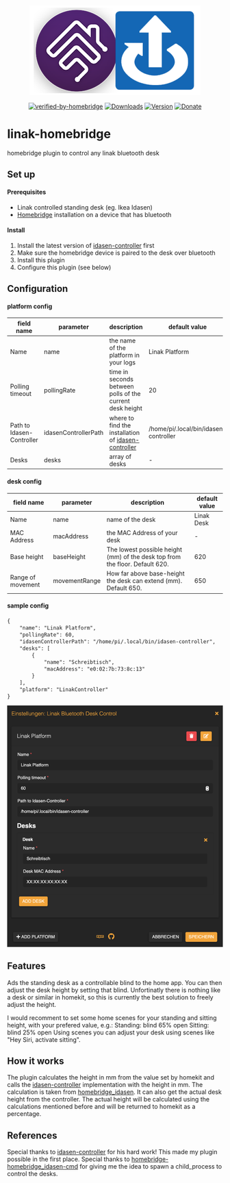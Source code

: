 <span align="center">
    
![logo](Images/homebridge-linak-small.png?raw=true)
    
</span>
<span align="center">
    
  [![verified-by-homebridge](https://badgen.net/badge/homebridge/verified/purple?style=for-the-badge&scale=1.38)](https://github.com/homebridge/homebridge/wiki/Verified-Plugins)
  [![Downloads](https://img.shields.io/npm/dt/homebridge-linak?style=for-the-badge)](https://www.npmjs.com/package/homebridge-linak)
  [![Version](https://img.shields.io/npm/v/homebridge-linak?style=for-the-badge)](https://www.npmjs.com/package/homebridge-linak)
  [![Donate](https://img.shields.io/badge/Donate-PayPal-blue.svg?style=for-the-badge)](https://paypal.me/vniehues/EUR)
    
</span>

# linak-homebridge
homebridge plugin to control any linak bluetooth desk

## Set up

#### Prerequisites

- Linak controlled standing desk (eg. Ikea Idasen)
- [Homebridge](https://homebridge.io) installation on a device that has bluetooth

#### Install

1. Install the latest version of [idasen-controller](https://github.com/rhyst/idasen-controller) first
2. Make sure the homebridge device is paired to the desk over bluetooth
3. Install this plugin
4. Configure this plugin (see below)



## Configuration

#### platform config
| field name                | parameter            | description                                                                                       | default value                         | 
|---------------------------|----------------------|---------------------------------------------------------------------------------------------------|---------------------------------------|
| Name                      | name                 | the name of the platform in your logs                                                             | Linak Platform                        | 
| Polling timeout           | pollingRate          | time in seconds between polls of the current desk height                                          | 20                                    |
| Path to Idasen-Controller | idasenControllerPath | where to find the installation of [idasen-controller](https://github.com/rhyst/idasen-controller) | /home/pi/.local/bin/idasen-controller |
| Desks                     | desks                | array of desks                                                                                    | -                                     |

#### desk config
| field name        | parameter     | description                                                                  | default value | 
|-------------------|---------------|------------------------------------------------------------------------------|---------------|
| Name              | name          | name of the desk                                                             | Linak Desk    |
| MAC Address       | macAddress    | the MAC Address of your desk                                                 | -             |
| Base height       | baseHeight    | The lowest possible height (mm) of the desk top from the floor. Default 620. | 620           |
| Range of movement | movementRange | How far above base-height the desk can extend (mm). Default 650.             | 650           |

#### sample config
``` 
{
    "name": "Linak Platform",
    "pollingRate": 60,
    "idasenControllerPath": "/home/pi/.local/bin/idasen-controller",
    "desks": [
        {
            "name": "Schreibtisch",
            "macAddress": "e0:02:7b:73:8c:13"
        }
    ],
    "platform": "LinakController"
}
```
![sample configuration](Images/configuration.png?raw=true)


## Features
Ads the standing desk as a controllable blind to the home app. 
You can then adjust the desk height by setting that blind.
Unfortinatly there is nothing like a desk or similar in homekit, so this is currently the best solution to freely adjust the height.

I would recomment to set some home scenes for your standing and sitting height, with your prefered value, e.g.:
Standing: blind 65% open
Sitting: blind 25% open
Using scenes you can adjust your desk using scenes like "Hey Siri, activate sitting".

## How it works
The plugin calculates the height in mm from the value set by homekit and calls the [idasen-controller](https://github.com/rhyst/idasen-controller) implementation with the height in mm.
The calculation is taken from [homebridge_idasen](https://github.com/Pob4acke/homebridge_idasen).
It can also get the actual desk height from the controller. 
The actual height will be calculated using the calculations mentioned before and will be returned to homekit as a percentage.

## References
Special thanks to [idasen-controller](https://github.com/rhyst/idasen-controller) for his hard work! This made my plugin possible in the first place.
Special thanks to [homebridge-homebridge_idasen-cmd](https://github.com/Pob4acke/homebridge_idasen) for giving me the idea to spawn a child_process to control the desks.


